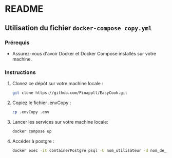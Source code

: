 
# README

## Utilisation du fichier `docker-compose copy.yml`


### Prérequis

- Assurez-vous d'avoir Docker et Docker Compose installés sur votre machine.

### Instructions

1. Clonez ce dépôt sur votre machine locale :
   ```bash
   git clone https://github.com/Pinappll/EasyCook.git
   ```
2. Copiez le fichier .envCopy :
   ```bash
   cp .envCopy .env
   ```
3. Lancer les services  sur votre machine locale:
   ```bash
   docker compose up
   ```
4. Accéder à postgre :
   ```bash
   docker exec -it containerPostgre psql -U nom_utilisateur -d nom_de_bdd
   ```

   

